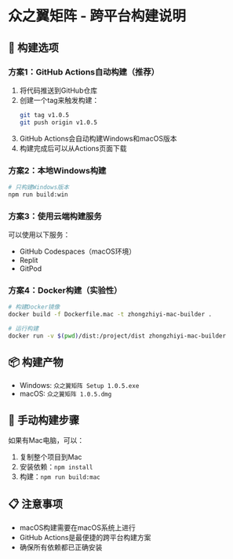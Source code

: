 # 众之翼矩阵 - 跨平台构建说明

## 🚀 构建选项

### 方案1：GitHub Actions自动构建（推荐）

1. 将代码推送到GitHub仓库
2. 创建一个tag来触发构建：
   ```bash
   git tag v1.0.5
   git push origin v1.0.5
   ```
3. GitHub Actions会自动构建Windows和macOS版本
4. 构建完成后可以从Actions页面下载

### 方案2：本地Windows构建

```bash
# 只构建Windows版本
npm run build:win
```

### 方案3：使用云端构建服务

可以使用以下服务：
- GitHub Codespaces（macOS环境）
- Replit
- GitPod

### 方案4：Docker构建（实验性）

```bash
# 构建Docker镜像
docker build -f Dockerfile.mac -t zhongzhiyi-mac-builder .

# 运行构建
docker run -v $(pwd)/dist:/project/dist zhongzhiyi-mac-builder
```

## 📦 构建产物

- Windows: `众之翼矩阵 Setup 1.0.5.exe`
- macOS: `众之翼矩阵 1.0.5.dmg`

## 🔧 手动构建步骤

如果有Mac电脑，可以：

1. 复制整个项目到Mac
2. 安装依赖：`npm install`
3. 构建：`npm run build:mac`

## 📋 注意事项

- macOS构建需要在macOS系统上进行
- GitHub Actions是最便捷的跨平台构建方案
- 确保所有依赖都已正确安装